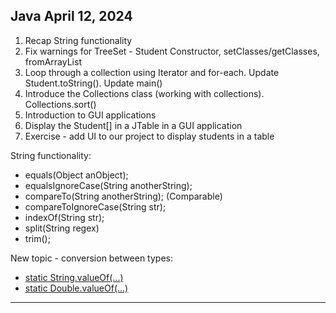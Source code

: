 ## Java April 12, 2024

1. Recap String functionality
2. Fix warnings for TreeSet - Student Constructor, setClasses/getClasses, fromArrayList
3. Loop through a collection using Iterator and for-each. Update Student.toString(). Update main()
4. Introduce the Collections class (working with collections). Collections.sort()
5. Introduction to GUI applications
6. Display the Student[] in a JTable in a GUI application
7. Exercise - add UI to our project to display students in a table


String functionality:
  - equals(Object anObject);
  - equalsIgnoreCase(String anotherString);
  - compareTo(String anotherString); (Comparable)
  - compareToIgnoreCase(String str);
  - indexOf(String str);
  - split(String regex)
  - trim();

New topic - conversion between types:
  - [static String.valueOf(...)](https://docs.oracle.com/javase/8/docs/api/java/lang/String.html)
  - [static Double.valueOf(...)](https://docs.oracle.com/javase/8/docs/api/java/lang/Double.html)
  
---
